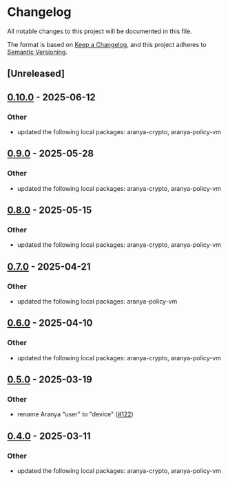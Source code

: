 # Changelog

All notable changes to this project will be documented in this file.

The format is based on [Keep a Changelog](https://keepachangelog.com/en/1.0.0/), 
and this project adheres to [Semantic Versioning](https://semver.org/spec/v2.0.0.html).

## [Unreleased]

## [0.10.0](https://github.com/aranya-project/aranya-core/compare/aranya-device-ffi-v0.9.0...aranya-device-ffi-v0.10.0) - 2025-06-12

### Other

* updated the following local packages: aranya-crypto, aranya-policy-vm

## [0.9.0](https://github.com/aranya-project/aranya-core/compare/aranya-device-ffi-v0.8.0...aranya-device-ffi-v0.9.0) - 2025-05-28

### Other

* updated the following local packages: aranya-crypto, aranya-policy-vm

## [0.8.0](https://github.com/aranya-project/aranya-core/compare/aranya-device-ffi-v0.7.0...aranya-device-ffi-v0.8.0) - 2025-05-15

### Other

* updated the following local packages: aranya-crypto, aranya-policy-vm

## [0.7.0](https://github.com/aranya-project/aranya-core/compare/aranya-device-ffi-v0.6.0...aranya-device-ffi-v0.7.0) - 2025-04-21

### Other

* updated the following local packages: aranya-policy-vm

## [0.6.0](https://github.com/aranya-project/aranya-core/compare/aranya-device-ffi-v0.5.0...aranya-device-ffi-v0.6.0) - 2025-04-10

### Other

* updated the following local packages: aranya-crypto, aranya-policy-vm

## [0.5.0](https://github.com/aranya-project/aranya-core/compare/aranya-device-ffi-v0.4.0...aranya-device-ffi-v0.5.0) - 2025-03-19

### Other

* rename Aranya "user" to "device" ([#122](https://github.com/aranya-project/aranya-core/pull/122))

## [0.4.0](https://github.com/aranya-project/aranya-core/compare/aranya-device-ffi-v0.3.0...aranya-device-ffi-v0.4.0) - 2025-03-11

### Other

* updated the following local packages: aranya-crypto, aranya-policy-vm
